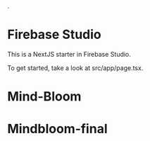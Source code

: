 .
# Firebase Studio

This is a NextJS starter in Firebase Studio.

To get started, take a look at src/app/page.tsx.
# Mind-Bloom
# Mindbloom-final
